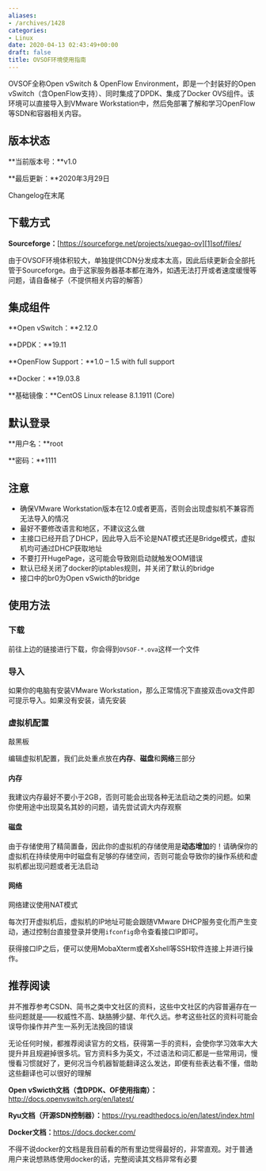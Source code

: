 ```yaml
---
aliases:
- /archives/1428
categories:
- Linux
date: 2020-04-13 02:43:49+00:00
draft: false
title: OVSOF环境使用指南
---
```


OVSOF全称Open vSwitch &amp; OpenFlow Environment，即是一个封装好的Open vSwitch（含OpenFlow支持）、同时集成了DPDK、集成了Docker OVS组件。该环境可以直接导入到VMware Workstation中，然后免部署了解和学习OpenFlow等SDN和容器相关内容。





## 版本状态

**当前版本号：**v1.0

**最后更新：**2020年3月29日

Changelog在末尾

## 下载方式

**Sourceforge：**[https://sourceforge.net/projects/xuegao-ov][1]<a href="https://sourceforge.net/projects/xuegao-ovsof/files/" rel="noreferrer noopener" target="_blank">sof/files/</a>

由于OVSOF环境体积较大，单独提供CDN分发成本太高，因此后续更新会全部托管于Sourceforge。由于这家服务器基本都在海外，如遇无法打开或者速度缓慢等问题，请自备梯子（不提供相关内容的解答）

## 集成组件

**Open vSwitch：**2.12.0

**DPDK：**19.11

**OpenFlow Support：**1.0 – 1.5 with full support

**Docker：**19.03.8

**基础镜像：**CentOS Linux release 8.1.1911 (Core)

## 默认登录

**用户名：**root

**密码：**1111

## 注意

  * 确保VMware Workstation版本在12.0或者更高，否则会出现虚拟机不兼容而无法导入的情况
  * 最好不要修改语言和地区，不建议这么做
  * 主接口已经开启了DHCP，因此导入后不论是NAT模式还是Bridge模式，虚拟机均可通过DHCP获取地址
  * 不要打开HugePage，这可能会导致刚启动就触发OOM错误
  * 默认已经关闭了docker的iptables规则，并关闭了默认的bridge
  * 接口中的br0为Open vSwicth的bridge

## 使用方法

### 下载

前往上边的链接进行下载，你会得到`OVSOF-*.ova`这样一个文件

### 导入

如果你的电脑有安装VMware Workstation，那么正常情况下直接双击ova文件即可提示导入。如果没有安装，请先安装

### 虚拟机配置

敲黑板

编辑虚拟机配置，我们此处重点放在**内存**、**磁盘**和**网络**三部分

#### 内存

我建议内存最好不要小于2GB，否则可能会出现各种无法启动之类的问题。如果你使用途中出现莫名其妙的问题，请先尝试调大内存观察

#### 磁盘

由于存储使用了精简置备，因此你的虚拟机的存储使用是**动态增加**的！请确保你的虚拟机在持续使用中时磁盘有足够的存储空间，否则可能会导致你的操作系统和虚拟机都出现问题或者无法启动

#### 网络

网络建议使用NAT模式

每次打开虚拟机后，虚拟机的IP地址可能会跟随VMware DHCP服务变化而产生变动，通过控制台直接登录并使用`ifconfig`命令查看接口IP即可。

获得接口IP之后，便可以使用MobaXterm或者Xshell等SSH软件连接上并进行操作。

## 推荐阅读

并不推荐参考CSDN、简书之类中文社区的资料，这些中文社区的内容普遍存在一些问题就是——权威性不高、缺胳膊少腿、年代久远。参考这些社区的资料可能会误导你操作并产生一系列无法挽回的错误

无论任何时候，都推荐阅读官方的文档，获得第一手的资料，会使你学习效率大大提升并且规避掉很多坑。官方资料多为英文，不过语法和词汇都是一些常用词，慢慢看习惯就好了，更何况当今机器智能翻译这么发达，即便有些表达看不懂，借助这些翻译也可以很好的理解

**Open vSwicth文档（含DPDK、OF使用指南）：**<a href="http://docs.openvswitch.org/en/latest/" rel="noreferrer noopener" target="_blank">http://docs.openvswitch.org/en/latest/</a>

**Ryu文档（开源SDN控制器）：**<a href="https://ryu.readthedocs.io/en/latest/index.html" rel="noreferrer noopener" target="_blank">https://ryu.readthedocs.io/en/latest/index.html</a>

**Docker文档：**<a href="https://docs.docker.com/" rel="noreferrer noopener" target="_blank">https://docs.docker.com/</a>

不得不说docker的文档是我目前看的所有里边觉得最好的，非常直观。对于普通用户来说想熟练使用docker的话，完整阅读其文档非常有必要

 [1]: https://sourceforge.net/projects/xuegao-ovsof/files/